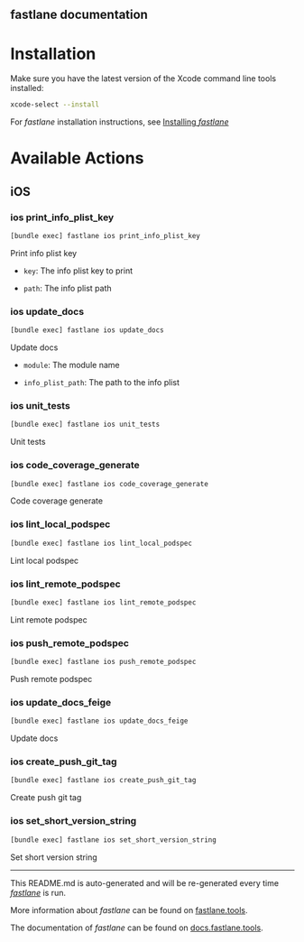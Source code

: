 fastlane documentation
----

# Installation

Make sure you have the latest version of the Xcode command line tools installed:

```sh
xcode-select --install
```

For _fastlane_ installation instructions, see [Installing _fastlane_](https://docs.fastlane.tools/#installing-fastlane)

# Available Actions

## iOS

### ios print_info_plist_key

```sh
[bundle exec] fastlane ios print_info_plist_key
```

Print info plist key

- `key`: The info plist key to print

- `path`: The info plist path

### ios update_docs

```sh
[bundle exec] fastlane ios update_docs
```

Update docs

- `module`: The module name

- `info_plist_path`: The path to the info plist

### ios unit_tests

```sh
[bundle exec] fastlane ios unit_tests
```

Unit tests

### ios code_coverage_generate

```sh
[bundle exec] fastlane ios code_coverage_generate
```

Code coverage generate

### ios lint_local_podspec

```sh
[bundle exec] fastlane ios lint_local_podspec
```

Lint local podspec

### ios lint_remote_podspec

```sh
[bundle exec] fastlane ios lint_remote_podspec
```

Lint remote podspec

### ios push_remote_podspec

```sh
[bundle exec] fastlane ios push_remote_podspec
```

Push remote podspec

### ios update_docs_feige

```sh
[bundle exec] fastlane ios update_docs_feige
```

Update docs

### ios create_push_git_tag

```sh
[bundle exec] fastlane ios create_push_git_tag
```

Create push git tag

### ios set_short_version_string

```sh
[bundle exec] fastlane ios set_short_version_string
```

Set short version string

----

This README.md is auto-generated and will be re-generated every time [_fastlane_](https://fastlane.tools) is run.

More information about _fastlane_ can be found on [fastlane.tools](https://fastlane.tools).

The documentation of _fastlane_ can be found on [docs.fastlane.tools](https://docs.fastlane.tools).
